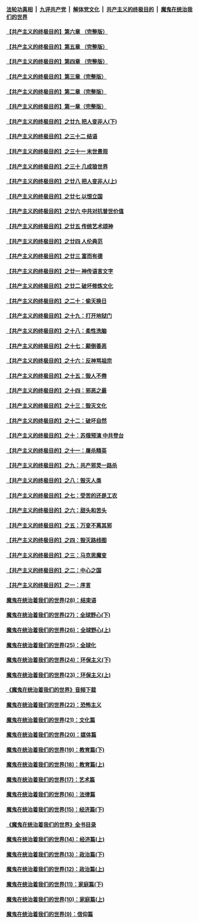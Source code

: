 ####  [法轮功真相](../../../../basic/blob/master/README.md?t=12091339) &nbsp;|&nbsp; [九评共产党](../../../../9ping.md/blob/master/README.md?t=12091339) &nbsp;|&nbsp; [解体党文化](../../../../jtdwh.md/blob/master/README.md?t=12091339)  &nbsp;|&nbsp; [共产主义的终极目的](../../../../gczydzjmd.md/blob/master/README.md?t=12091339) &nbsp;|&nbsp; [魔鬼在统治我们的世界](../../../../mgztzwmdsj.md/blob/master/README.md?t=12091339) 

#### [【共产主义的终极目的】第六章 （完整版）](../pages/nsc422/n11428913.md?t=12091339) 

#### [【共产主义的终极目的】第五章 （完整版）](../pages/nsc422/n11428912.md?t=12091339) 

#### [【共产主义的终极目的】第四章 （完整版）](../pages/nsc422/n11428907.md?t=12091339) 

#### [【共产主义的终极目的】第三章（完整版）](../pages/nsc422/n11428848.md?t=12091339) 

#### [【共产主义的终极目的】第二章（完整版）](../pages/nsc422/n11428831.md?t=12091339) 

#### [【共产主义的终极目的】第一章（完整版）](../pages/nsc422/n11417651.md?t=12091339) 

#### [【共产主义的终极目的】之廿九 把人变非人(下)](../pages/nsc422/n11344140.md?t=12091339) 

#### [【共产主义的终极目的】之三十二 结语](../pages/nsc422/n11360535.md?t=12091339) 

#### [【共产主义的终极目的】之三十一 末世景观](../pages/nsc422/n11351129.md?t=12091339) 

#### [【共产主义的终极目的】之三十 几成狼世界](../pages/nsc422/n11348280.md?t=12091339) 

#### [【共产主义的终极目的】之廿八 把人变非人(上)](../pages/nsc422/n11340492.md?t=12091339) 

#### [【共产主义的终极目的】之廿七 以恨立国](../pages/nsc422/n11336944.md?t=12091339) 

#### [【共产主义的终极目的】之廿六 中共对抗普世价值](../pages/nsc422/n11324785.md?t=12091339) 

#### [【共产主义的终极目的】之廿五 传统艺术颂神](../pages/nsc422/n11296396.md?t=12091339) 

#### [【共产主义的终极目的】之廿四 人伦典范](../pages/nsc422/n11296397.md?t=12091339) 

#### [【共产主义的终极目的】之廿三 富而有德](../pages/nsc422/n11283598.md?t=12091339) 

#### [【共产主义的终极目的】之廿一 神传语言文字](../pages/nsc422/n11263265.md?t=12091339) 

#### [【共产主义的终极目的】之廿二 破坏修炼文化](../pages/nsc422/n11245728.md?t=12091339) 

#### [【共产主义的终极目的】之二十：偷天换日](../pages/nsc422/n11238846.md?t=12091339) 

#### [【共产主义的终极目的】之十九：打开地狱门](../pages/nsc422/n11206376.md?t=12091339) 

#### [【共产主义的终极目的】之十八：柔性洗脑](../pages/nsc422/n11199994.md?t=12091339) 

#### [【共产主义的终极目的】之十七：颠倒善恶](../pages/nsc422/n11179782.md?t=12091339) 

#### [【共产主义的终极目的】之十六：反神骂祖宗](../pages/nsc422/n11166798.md?t=12091339) 

#### [【共产主义的终极目的】之十五：毁人不倦](../pages/nsc422/n11166792.md?t=12091339) 

#### [【共产主义的终极目的】之十四：邪恶之最](../pages/nsc422/n11150249.md?t=12091339) 

#### [【共产主义的终极目的】之十三：毁灭文化](../pages/nsc422/n11135227.md?t=12091339) 

#### [【共产主义的终极目的】之十二：破坏自然](../pages/nsc422/n11135214.md?t=12091339) 

#### [【共产主义的终极目的】之十：苏俄预演 中共登台](../pages/nsc422/n11118424.md?t=12091339) 

#### [【共产主义的终极目的】之十一：屠杀精英](../pages/nsc422/n11118442.md?t=12091339) 

#### [【共产主义的终极目的】之九：共产邪灵一路杀](../pages/nsc422/n11114139.md?t=12091339) 

#### [【共产主义的终极目的】之八：毁灭人类](../pages/nsc422/n11108503.md?t=12091339) 

#### [【共产主义的终极目的】之七：受苦的还是工农](../pages/nsc422/n11101809.md?t=12091339) 

#### [【共产主义的终极目的】之六：甜头和苦头](../pages/nsc422/n11096971.md?t=12091339) 

#### [【共产主义的终极目的】之五：万变不离其邪](../pages/nsc422/n11091285.md?t=12091339) 

#### [【共产主义的终极目的】之四：毁灭路线图](../pages/nsc422/n11086284.md?t=12091339) 

#### [【共产主义的终极目的】之三：马克思魔变](../pages/nsc422/n11061941.md?t=12091339) 

#### [【共产主义的终极目的】之二：中心之国](../pages/nsc422/n11047728.md?t=12091339) 

#### [【共产主义的终极目的】之一：序言](../pages/nsc422/n11086077.md?t=12091339) 

#### [魔鬼在统治着我们的世界(28)：结束语](../pages/nsc422/n10936246.md?t=12091339) 

#### [魔鬼在统治着我们的世界(27)：全球野心(下)](../pages/nsc422/n10928319.md?t=12091339) 

#### [魔鬼在统治着我们的世界(26)：全球野心(上)](../pages/nsc422/n10900318.md?t=12091339) 

#### [魔鬼在统治着我们的世界(25)：全球化](../pages/nsc422/n10788205.md?t=12091339) 

#### [魔鬼在统治着我们的世界(24)：环保主义(下)](../pages/nsc422/n10695307.md?t=12091339) 

#### [魔鬼在统治着我们的世界(23)：环保主义(上)](../pages/nsc422/n10688613.md?t=12091339) 

#### [《魔鬼在统治着我们的世界》音频下载](../pages/nsc422/n10635553.md?t=12091339) 

#### [魔鬼在统治着我们的世界(22)：恐怖主义](../pages/nsc422/n10614727.md?t=12091339) 

#### [魔鬼在统治着我们的世界(21)：文化篇](../pages/nsc422/n10597706.md?t=12091339) 

#### [魔鬼在统治着我们的世界(20)：媒体篇](../pages/nsc422/n10586579.md?t=12091339) 

#### [魔鬼在统治着我们的世界(19)：教育篇(下)](../pages/nsc422/n10564808.md?t=12091339) 

#### [魔鬼在统治着我们的世界(18)：教育篇(上)](../pages/nsc422/n10526970.md?t=12091339) 

#### [魔鬼在统治着我们的世界(17)：艺术篇](../pages/nsc422/n10499093.md?t=12091339) 

#### [魔鬼在统治着我们的世界(16)：法律篇](../pages/nsc422/n10485969.md?t=12091339) 

#### [魔鬼在统治着我们的世界(15)：经济篇(下)](../pages/nsc422/n10469975.md?t=12091339) 

#### [《魔鬼在统治着我们的世界》全书目录](../pages/nsc422/n10464261.md?t=12091339) 

#### [魔鬼在统治着我们的世界(14)：经济篇(上)](../pages/nsc422/n10457370.md?t=12091339) 

#### [魔鬼在统治着我们的世界(13)：政治篇(下)](../pages/nsc422/n10448270.md?t=12091339) 

#### [魔鬼在统治着我们的世界(12)：政治篇(上)](../pages/nsc422/n10444576.md?t=12091339) 

#### [魔鬼在统治着我们的世界(11)：家庭篇(下)](../pages/nsc422/n10440961.md?t=12091339) 

#### [魔鬼在统治着我们的世界(10)：家庭篇(上)](../pages/nsc422/n10435448.md?t=12091339) 

#### [魔鬼在统治着我们的世界(9)：信仰篇](../pages/nsc422/n10432159.md?t=12091339) 

